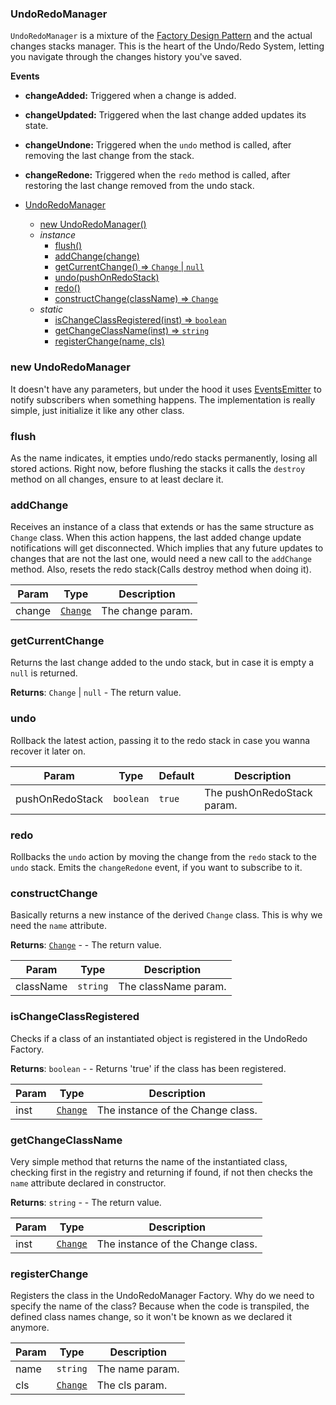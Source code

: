 <a name="UndoRedoManager"></a>

### UndoRedoManager
`UndoRedoManager` is a mixture of the [Factory Design Pattern](https://en.wikipedia.org/wiki/Factory_method_pattern) and the actual changes stacks manager.
This is the heart of the Undo/Redo System, letting you navigate through the changes history you've saved.

**Events**
* **changeAdded:** Triggered when a change is added.
* **changeUpdated:** Triggered when the last change added updates its state.
* **changeUndone:** Triggered when the `undo` method is called, after removing the last change from the stack.
* **changeRedone:** Triggered when the `redo` method is called, after restoring the last change removed from the undo stack.



* [UndoRedoManager](#UndoRedoManager)
    * [new UndoRedoManager()](#new-UndoRedoManager)
    * _instance_
        * [flush()](#flush)
        * [addChange(change)](#addChange)
        * [getCurrentChange() ⇒ <code>Change</code> \| <code>null</code>](#getCurrentChange)
        * [undo(pushOnRedoStack)](#undo)
        * [redo()](#redo)
        * [constructChange(className) ⇒ <code>Change</code>](#constructChange)
    * _static_
        * [isChangeClassRegistered(inst) ⇒ <code>boolean</code>](#isChangeClassRegistered)
        * [getChangeClassName(inst) ⇒ <code>string</code>](#getChangeClassName)
        * [registerChange(name, cls)](#registerChange)

<a name="new_UndoRedoManager_new"></a>

### new UndoRedoManager
It doesn't have any parameters, but under the hood it uses [EventsEmitter]() to notify subscribers when something happens.
The implementation is really simple, just initialize it like any other class.

<a name="UndoRedoManager+flush"></a>

### flush
As the name indicates, it empties undo/redo stacks permanently, losing all stored actions.
Right now, before flushing the stacks it calls the `destroy` method on all changes, ensure to at least declare it.


<a name="UndoRedoManager+addChange"></a>

### addChange
Receives an instance of a class that extends or has the same structure as `Change` class.
When this action happens, the last added change update notifications will get disconnected.
Which implies that any future updates to changes that are not the last one, would need a new call to the `addChange` method.
Also, resets the redo stack(Calls destroy method when doing it).



| Param | Type | Description |
| --- | --- | --- |
| change | <code>[Change](api/UndoRedo/Change.md)</code> | The change param. |

<a name="UndoRedoManager+getCurrentChange"></a>

### getCurrentChange
Returns the last change added to the undo stack, but in case it is empty a `null` is returned.


**Returns**: <code>Change</code> \| <code>null</code> - The return value.  
<a name="UndoRedoManager+undo"></a>

### undo
Rollback the latest action, passing it to the redo stack in case you wanna recover it later on.



| Param | Type | Default | Description |
| --- | --- | --- | --- |
| pushOnRedoStack | <code>boolean</code> | <code>true</code> | The pushOnRedoStack param. |

<a name="UndoRedoManager+redo"></a>

### redo
Rollbacks the `undo` action by moving the change from the `redo` stack to the `undo` stack.
Emits the `changeRedone` event, if you want to subscribe to it.


<a name="UndoRedoManager+constructChange"></a>

### constructChange
Basically returns a new instance of the derived `Change` class. This is why we need the `name` attribute.


**Returns**: <code>[Change](api/UndoRedo/Change.md)</code> - - The return value.  

| Param | Type | Description |
| --- | --- | --- |
| className | <code>string</code> | The className param. |

<a name="UndoRedoManager.isChangeClassRegistered"></a>

### isChangeClassRegistered
Checks if a class of an instantiated object is registered in the UndoRedo Factory.


**Returns**: <code>boolean</code> - - Returns 'true' if the class has been registered.  

| Param | Type | Description |
| --- | --- | --- |
| inst | <code>[Change](api/UndoRedo/Change.md)</code> | The instance of the Change class. |

<a name="UndoRedoManager.getChangeClassName"></a>

### getChangeClassName
Very simple method that returns the name of the instantiated class, checking first in the registry and returning if found,
if not then checks the `name` attribute declared in constructor.


**Returns**: <code>string</code> - - The return value.  

| Param | Type | Description |
| --- | --- | --- |
| inst | <code>[Change](api/UndoRedo/Change.md)</code> | The instance of the Change class. |

<a name="UndoRedoManager.registerChange"></a>

### registerChange
Registers the class in the UndoRedoManager Factory.
Why do we need to specify the name of the class?
Because when the code is transpiled, the defined class names change, so it won't be known as we declared it anymore.



| Param | Type | Description |
| --- | --- | --- |
| name | <code>string</code> | The name param. |
| cls | <code>[Change](api/UndoRedo/Change.md)</code> | The cls param. |

